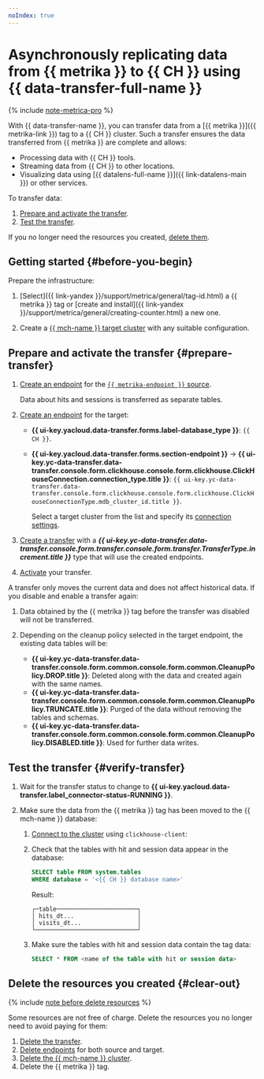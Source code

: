 ```yaml
---
noIndex: true
---
```


# Asynchronously replicating data from {{ metrika }} to {{ CH }} using {{ data-transfer-full-name }}

{% include [note-metrica-pro](../_includes/data-transfer/note-metrica-pro.md) %}

With {{ data-transfer-name }}, you can transfer data from a [{{ metrika }}]({{ metrika-link }}) tag to a {{ CH }} cluster. Such a transfer ensures the data transferred from {{ metrika }} are complete and allows:

* Processing data with {{ CH }} tools.
* Streaming data from {{ CH }} to other locations.
* Visualizing data using [{{ datalens-full-name }}]({{ link-datalens-main }}) or other services.

To transfer data:

1. [Prepare and activate the transfer](#prepare-transfer).
1. [Test the transfer](#verify-transfer).

If you no longer need the resources you created, [delete them](#clear-out).

## Getting started {#before-you-begin}

Prepare the infrastructure:

1. [Select]({{ link-yandex }}/support/metrica/general/tag-id.html) a {{ metrika }} tag or [create and install]({{ link-yandex }}/support/metrica/general/creating-counter.html) a new one.

1. Create a [{{ mch-name }} target cluster](../managed-clickhouse/operations/cluster-create.md) with any suitable configuration.

## Prepare and activate the transfer {#prepare-transfer}

1. [Create an endpoint](../data-transfer/operations/endpoint/index.md#create) for the [`{{ metrika-endpoint }}` source](../data-transfer/operations/endpoint/source/metrika.md).

   Data about hits and sessions is transferred as separate tables.

1. [Create an endpoint](../data-transfer/operations/endpoint/index.md#create) for the target:

    * **{{ ui-key.yacloud.data-transfer.forms.label-database_type }}**: `{{ CH }}`.
    * **{{ ui-key.yacloud.data-transfer.forms.section-endpoint }}** → **{{ ui-key.yc-data-transfer.data-transfer.console.form.clickhouse.console.form.clickhouse.ClickHouseConnection.connection_type.title }}**: `{{ ui-key.yc-data-transfer.data-transfer.console.form.clickhouse.console.form.clickhouse.ClickHouseConnectionType.mdb_cluster_id.title }}`.

      Select a target cluster from the list and specify its [connection settings](../data-transfer/operations/endpoint/target/clickhouse.md).

1. [Create a transfer](../data-transfer/operations/transfer.md#create) with a **_{{ ui-key.yc-data-transfer.data-transfer.console.form.transfer.console.form.transfer.TransferType.increment.title }}_** type that will use the created endpoints.
1. [Activate](../data-transfer/operations/transfer.md#activate) your transfer.

A transfer only moves the current data and does not affect historical data. If you disable and enable a transfer again:

1. Data obtained by the {{ metrika }} tag before the transfer was disabled will not be transferred.
2. Depending on the cleanup policy selected in the target endpoint, the existing data tables will be:

    * **{{ ui-key.yc-data-transfer.data-transfer.console.form.common.console.form.common.CleanupPolicy.DROP.title }}**: Deleted along with the data and created again with the same names.
    * **{{ ui-key.yc-data-transfer.data-transfer.console.form.common.console.form.common.CleanupPolicy.TRUNCATE.title }}**: Purged of the data without removing the tables and schemas.
    * **{{ ui-key.yc-data-transfer.data-transfer.console.form.common.console.form.common.CleanupPolicy.DISABLED.title }}**: Used for further data writes.

## Test the transfer {#verify-transfer}

1. Wait for the transfer status to change to **{{ ui-key.yacloud.data-transfer.label_connector-status-RUNNING }}**.

1. Make sure the data from the {{ metrika }} tag has been moved to the {{ mch-name }} database:

   1. [Connect to the cluster](../managed-clickhouse/operations/connect.md) using `clickhouse-client`:

   1. Check that the tables with hit and session data appear in the database:

      ```sql
      SELECT table FROM system.tables
      WHERE database = '<{{ CH }} database name>'
      ```

      Result:

      ```text
      ┌─table───────────────────────┐
      │ hits_dt...                  │
      │ visits_dt...                │
      └─────────────────────────────┘
      ```

   1. Make sure the tables with hit and session data contain the tag data:

      ```sql
      SELECT * FROM <name of the table with hit or session data>
      ```

## Delete the resources you created {#clear-out}

{% include [note before delete resources](../_includes/mdb/note-before-delete-resources.md) %}

Some resources are not free of charge. Delete the resources you no longer need to avoid paying for them:

1. [Delete the transfer](../data-transfer/operations/transfer.md#delete-transfer).
1. [Delete endpoints](../data-transfer/operations/endpoint/index.md#delete) for both source and target.
1. [Delete the {{ mch-name }} cluster](../managed-clickhouse/operations/cluster-delete.md).
1. Delete the {{ metrika }} tag.

